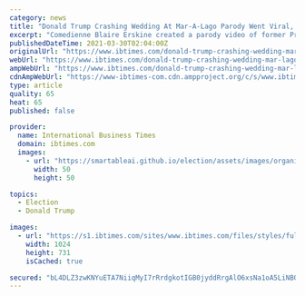 ```yaml
---
category: news
title: "Donald Trump Crashing Wedding At Mar-A-Lago Parody Went Viral, Twitter Thought It Was Real"
excerpt: "Comedienne Blaire Erskine created a parody video of former President Donald Trump crashing a Mar-a-Lago wedding and many thought she was the actual bride."
publishedDateTime: 2021-03-30T02:04:00Z
originalUrl: "https://www.ibtimes.com/donald-trump-crashing-wedding-mar-lago-parody-went-viral-twitter-thought-it-was-real-3171396"
webUrl: "https://www.ibtimes.com/donald-trump-crashing-wedding-mar-lago-parody-went-viral-twitter-thought-it-was-real-3171396"
ampWebUrl: "https://www.ibtimes.com/donald-trump-crashing-wedding-mar-lago-parody-went-viral-twitter-thought-it-was-real-3171396?amp=1"
cdnAmpWebUrl: "https://www-ibtimes-com.cdn.ampproject.org/c/s/www.ibtimes.com/donald-trump-crashing-wedding-mar-lago-parody-went-viral-twitter-thought-it-was-real-3171396?amp=1"
type: article
quality: 65
heat: 65
published: false

provider:
  name: International Business Times
  domain: ibtimes.com
  images:
    - url: "https://smartableai.github.io/election/assets/images/organizations/ibtimes.com-50x50.jpg"
      width: 50
      height: 50

topics:
  - Election
  - Donald Trump

images:
  - url: "https://s1.ibtimes.com/sites/www.ibtimes.com/files/styles/full/public/2021/03/25/us-president-donald-trump-during-a-february-16.jpg"
    width: 1024
    height: 731
    isCached: true

secured: "bL4DLZ3zwKNYuETA7NiiqMyI7rRrdgkotIGB0jyddRrgAlO6xsNa1oA5LiNBOadL5mXpgU33WsUDi9MMKleaQd81UOBS/s8+mr9ahTLTd+FFOPtC5+C8cwMLl7DVTsOBeAmfCH9J/axZgnmjJcnpsLl7pTssGvZ5Ds9DufNHwOvAD44AjIO03IKThNkRl04eZB+vBbmmEQTAct0xQPVVhg13yrk35Hs/IRLuubwGcwieH7r4Vs4spK8VmupNHHux0PfRBQAaunOosCzDimXSz6XK2+EJ1o7U4lsFzlgOgtiF20+XBuFlFvxcEmakUE+WzN69wph2JDU7zDxIZkZ4nlRhsv18Kzk6ZD4/7xEPIJI=;/r1MqlNhFzEuMtiKjI+rZA=="
---
```


